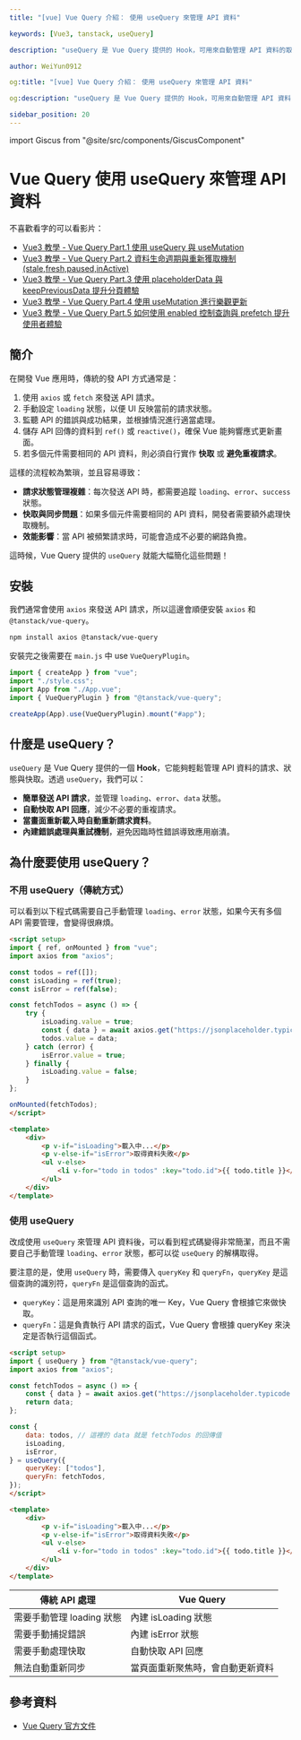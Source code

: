 ```yaml
---
title: "[vue] Vue Query 介紹： 使用 useQuery 來管理 API 資料"

keywords: [Vue3, tanstack, useQuery]

description: "useQuery 是 Vue Query 提供的 Hook，可用來自動管理 API 資料的取得與狀態"

author: WeiYun0912

og:title: "[vue] Vue Query 介紹： 使用 useQuery 來管理 API 資料"

og:description: "useQuery 是 Vue Query 提供的 Hook，可用來自動管理 API 資料的取得與狀態"

sidebar_position: 20
---
```


import Giscus from "@site/src/components/GiscusComponent"

# Vue Query 使用 useQuery 來管理 API 資料

不喜歡看字的可以看影片：

-   [Vue3 教學 - Vue Query Part.1 使用 useQuery 與 useMutation](https://www.youtube.com/watch?v=7MDI54nlEbc)
-   [Vue3 教學 - Vue Query Part.2 資料生命週期與重新獲取機制 (stale,fresh,paused,inActive)](https://www.youtube.com/watch?v=pxHSArLEvgs)
-   [Vue3 教學 - Vue Query Part.3 使用 placeholderData 與 keepPreviousData 提升分頁體驗](https://www.youtube.com/watch?v=skJWxXDljS0)
-   [Vue3 教學 - Vue Query Part.4 使用 useMutation 進行樂觀更新](https://www.youtube.com/watch?v=I-qGvLln-pg)
-   [Vue3 教學 - Vue Query Part.5 如何使用 enabled 控制查詢與 prefetch 提升使用者體驗](https://www.youtube.com/watch?v=8TpZAL-E6gs)

## 簡介

在開發 Vue 應用時，傳統的發 API 方式通常是：

1. 使用 `axios` 或 `fetch` 來發送 API 請求。
2. 手動設定 `loading` 狀態，以便 UI 反映當前的請求狀態。
3. 監聽 API 的錯誤與成功結果，並根據情況進行適當處理。
4. 儲存 API 回傳的資料到 `ref()` 或 `reactive()`，確保 Vue 能夠響應式更新畫面。
5. 若多個元件需要相同的 API 資料，則必須自行實作 **快取** 或 **避免重複請求**。

這樣的流程較為繁瑣，並且容易導致：

-   **請求狀態管理複雜**：每次發送 API 時，都需要追蹤 `loading`、`error`、`success` 狀態。
-   **快取與同步問題**：如果多個元件需要相同的 API 資料，開發者需要額外處理快取機制。
-   **效能影響**：當 API 被頻繁請求時，可能會造成不必要的網路負擔。

這時候，Vue Query 提供的 `useQuery` 就能大幅簡化這些問題！

## 安裝

我們通常會使用 `axios` 來發送 API 請求，所以這邊會順便安裝 `axios` 和 `@tanstack/vue-query`。

```bash
npm install axios @tanstack/vue-query
```

安裝完之後需要在 `main.js` 中 use `VueQueryPlugin`。

```js title='main.js' showLineNumbers
import { createApp } from "vue";
import "./style.css";
import App from "./App.vue";
import { VueQueryPlugin } from "@tanstack/vue-query";

createApp(App).use(VueQueryPlugin).mount("#app");
```

## 什麼是 useQuery？

`useQuery` 是 Vue Query 提供的一個 **Hook**，它能夠輕鬆管理 API 資料的請求、狀態與快取。透過 `useQuery`，我們可以：

-   **簡單發送 API 請求**，並管理 `loading`、`error`、`data` 狀態。
-   **自動快取 API 回應**，減少不必要的重複請求。
-   **當畫面重新載入時自動重新請求資料**。
-   **內建錯誤處理與重試機制**，避免因臨時性錯誤導致應用崩潰。

## 為什麼要使用 useQuery？

### **不用 useQuery（傳統方式）**

可以看到以下程式碼需要自己手動管理 `loading`、`error` 狀態，如果今天有多個 API 需要管理，會變得很麻煩。

<!-- prettier-ignore -->
```html title='App.vue' showLineNumbers
<script setup>
import { ref, onMounted } from "vue";
import axios from "axios";

const todos = ref([]);
const isLoading = ref(true);
const isError = ref(false);

const fetchTodos = async () => {
    try {
        isLoading.value = true;
        const { data } = await axios.get("https://jsonplaceholder.typicode.com/todos");
        todos.value = data;
    } catch (error) {
        isError.value = true;
    } finally {
        isLoading.value = false;
    }
};

onMounted(fetchTodos);
</script>

<template>
    <div>
        <p v-if="isLoading">載入中...</p>
        <p v-else-if="isError">取得資料失敗</p>
        <ul v-else>
            <li v-for="todo in todos" :key="todo.id">{{ todo.title }}</li>
        </ul>
    </div>
</template>
```

### **使用 useQuery**

改成使用 `useQuery` 來管理 API 資料後，可以看到程式碼變得非常簡潔，而且不需要自己手動管理 `loading`、`error` 狀態，都可以從 `useQuery` 的解構取得。

要注意的是，使用 `useQuery` 時，需要傳入 `queryKey` 和 `queryFn`，`queryKey` 是這個查詢的識別符，`queryFn` 是這個查詢的函式。

-   `queryKey`：這是用來識別 API 查詢的唯一 Key，Vue Query 會根據它來做快取。
-   `queryFn`：這是負責執行 API 請求的函式，Vue Query 會根據 queryKey 來決定是否執行這個函式。

<!-- prettier-ignore -->
```html title='App.vue' showLineNumbers
<script setup>
import { useQuery } from "@tanstack/vue-query";
import axios from "axios";

const fetchTodos = async () => {
    const { data } = await axios.get("https://jsonplaceholder.typicode.com/todos");
    return data;
};

const {
    data: todos, // 這裡的 data 就是 fetchTodos 的回傳值
    isLoading,
    isError,
} = useQuery({
    queryKey: ["todos"],
    queryFn: fetchTodos,
});
</script>

<template>
    <div>
        <p v-if="isLoading">載入中...</p>
        <p v-else-if="isError">取得資料失敗</p>
        <ul v-else>
            <li v-for="todo in todos" :key="todo.id">{{ todo.title }}</li>
        </ul>
    </div>
</template>
```

| 傳統 API 處理             | Vue Query                        |
| ------------------------- | -------------------------------- |
| 需要手動管理 loading 狀態 | 內建 isLoading 狀態              |
| 需要手動捕捉錯誤          | 內建 isError 狀態                |
| 需要手動處理快取          | 自動快取 API 回應                |
| 無法自動重新同步          | 當頁面重新聚焦時，會自動更新資料 |

## 參考資料

-   [Vue Query 官方文件](https://tanstack.com/query/latest/docs/framework/vue/reference/useQuery)

<Giscus />
